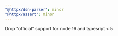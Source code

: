```yaml
---
"@httpx/dsn-parser": minor
"@httpx/assert": minor
---
```


Drop "official" support for node 16 and typesript < 5
